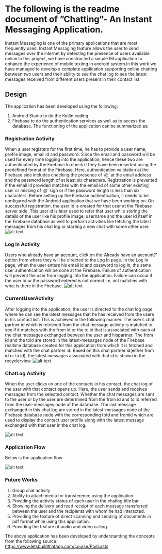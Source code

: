 # The following is the readme document of ”Chatting”- An Instant Messaging Application.
Instant Messaging is one of the primary applications that are most frequently used. Instant Messaging feature allows the user to send messages over the internet by detecting the presence of users available online.In this project, we have constructed a simple IM application to enhance the experience of mobile texting in android system.In this work we have managed to develop a complete application supporting online chatting between two users and their ability to see the chat log to see the latest messages received from different users present in their contact list.
## Design
The application has been developed using the following:
1) Android Studio to do the Kotlin coding
2) Firebase to do the authentication services as well as to access the database.
The functioning of the application can be summarized as:
### Registration Activity
When a user registers for the first time, he has to provide a user name, profile image, email id and password. Since the email and password will be used for every time logging into the application, hence these two are authenticated by the Firebase to check if they have been inserted using the predefined format of the Firebase. Here, authentication validation at the Firebase side includes checking the presence of ’@’ at the email address and the password length of at least six characters. Registration is prevented if the email id provided matches with the email id of some other existing user or missing of ’@’ sign or if the password length is less than six characters. Before setting up the Firebase authentication, it needs to be configured with the Android application that we have been working on. On successful registration, the user id is created for that user at the Firebase server side. This user id is later used to refer that user while storing the details of the user like his profile image, username and the user id itself in the Firebase database as well to perform activities like fetching the latest messages from his chat log or starting a new chat with some other user.
![alt text](RegistrationActivity.png "RegistrationActivity")
### Log In Activity
Users who already have an account, click on the ’Already have an account?’ option from where they will be directed to the Log In page. In the Log In page, when the user enters his email id and password to log in, the same user authentication will be done at the Firebase. Failure of authentication will prevent the user from logging into the application. Failure can occur if
the user id or the password entered is not correct i.e, not matches with what is there in the Firebase.
![alt text](LogIn.png "LogIn Activity")
### CurrentUserActivity
After logging into the application, the user is directed to the chat log page where he can see the latest messages that he has received from the users in his contact list. This is achieved in the following manner. The user’s chat partner id which is retrieved from the chat message activity is matched to see if it matches with the from id or the to id that is associated with each of the chat messages exchanged between the user and hispartner. The from id and the toId are stored in the latest-messages node of the Firebase realtime database created for this application from which it is fetched and matched with the chat partner id. Based on this chat partner id(either from id or to id), the latest messages associated with that id is shown in the recyclerview.
![alt text](CurrentUserActivity.png "CurrentUserActivity")
### ChatLog Activity
When the user clicks on one of the contacts in his contact, the chat log of the user with that contact opens up. Here, the user sends and receives messages from the selected contact. Whether the chat messages are sent to the user or by the user are determined from the from id and to id referred from the user-messages node of the database. The last message exchanged
in this chat log are stored in the latest-messages node of the Firebase database node with the corresponding toId and fromId which are used to display the contact user profile along with the latest message exchanged with that user in the chat log.

![alt text](ChatLog.png "ChatLog Activity")
### Application Flow
Below is the application flow:

![alt text](ApplicationFlow.png "ApplicationFlow")

### Future Works

1) Group chat activity
2) Ability to attach media for transference using the application
3) Providing the activity status of each user in the chatlog title bar
4) Showing the delivery and read receipt of each message transferred between the user and the recipients with whom he
had interacted.
5) Providing the feature of direct scanning and sending of documents in pdf format while using this application.
6) Providing the feature of audio and video calling.

The above application has been developed by understanding the concepts from the following source:
https://www.letsbuildthatapp.com/course/Podcasts


       